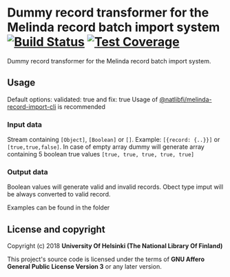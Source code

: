 # Dummy record transformer for the Melinda record batch import system  [![Build Status](https://travis-ci.org/NatLibFi/melinda-record-import-transformer-dummy.svg)](https://travis-ci.org/NatLibFi/melinda-record-import-transformer-dummy) [![Test Coverage](https://codeclimate.com/github/NatLibFi/melinda-record-import-transformer-dummy/badges/coverage.svg)](https://codeclimate.com/github/NatLibFi/melinda-record-import-transformer-dummy/coverage)

Dummy record transformer for the Melinda record batch import system.

## Usage
Default options: validated: true and fix: true
Usage of [@natlibfi/melinda-record-import-cli](https://www.npmjs.com/package/@natlibfi/melinda-record-import-cli) is recommended

### Input data
Stream containing `[Object]`, `[Boolean]` or `[]`. Example: `[{record: {..}}]` or `[true,true,false]`.
In case of empty array dummy will generate array containing 5 boolean true values `[true, true, true, true, true]`

### Output data
Boolean values will generate valid and invalid records.
Obect type imput will be always converted to valid record.

Examples can be found in the folder

## License and copyright

Copyright (c) 2018 **University Of Helsinki (The National Library Of Finland)**

This project's source code is licensed under the terms of **GNU Affero General Public License Version 3** or any later version.
